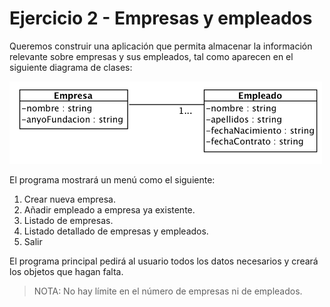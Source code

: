 # Ejercicio 2 - Empresas y empleados

Queremos construir una aplicación que permita almacenar la información relevante sobre empresas y sus empleados, tal como aparecen en el siguiente diagrama de clases:

<img src="empresa_empleado.png" width="500" />

El programa mostrará un menú como el siguiente:

1. Crear nueva empresa.
2. Añadir empleado a empresa ya existente.
3. Listado de empresas.
4. Listado detallado de empresas y empleados.
5. Salir

El programa principal pedirá al usuario todos los datos necesarios y creará los objetos que hagan falta.

> NOTA: No hay límite en el número de empresas ni de empleados.
